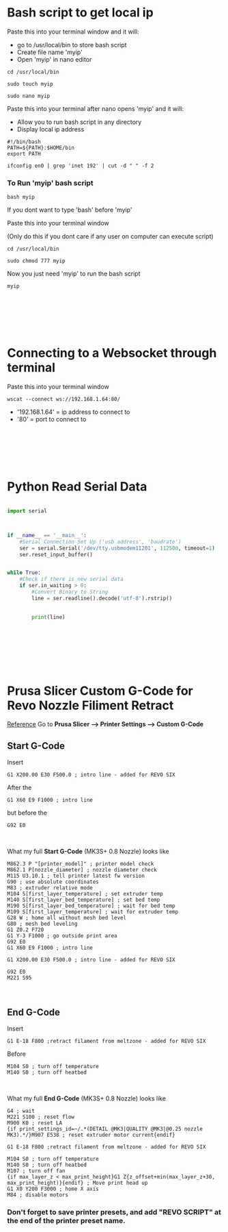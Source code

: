 


# Bash script to get local ip
Paste this into your terminal window and it will:
- go to /usr/local/bin to store bash script
- Create file name 'myip'
- Open 'myip' in nano editor
```
cd /usr/local/bin

sudo touch myip

sudo nano myip
```

Paste this into your terminal after nano opens 'myip' and it will:
- Allow you to run bash script in any directory
- Display local ip address
```
#!/bin/bash
PATH=${PATH}:$HOME/bin
export PATH

ifconfig en0 | grep 'inet 192' | cut -d " " -f 2
```


### To Run 'myip' bash script
```
bash myip
```


If you dont want to type 'bash' before 'myip'

Paste this into your terminal window

(Only do this if you dont care if any user on computer can execute script)
```
cd /usr/local/bin

sudo chmod 777 myip
```

Now you just need 'myip' to run the bash script 
```
myip
```

<p>&nbsp;</p>
<p>&nbsp;</p>
<p>&nbsp;</p>

# Connecting to a Websocket through terminal

Paste this into your terminal window
```
wscat --connect ws://192.168.1.64:80/
```
 - '192.168.1.64' = ip address to connect to
 - '80' = port to connect to 


<p>&nbsp;</p>
<p>&nbsp;</p>
<p>&nbsp;</p>


# Python Read Serial Data

```python

import serial



if __name__ == '__main__':
    #Serial Connection Set Up ('usb address', 'baudrate')
    ser = serial.Serial('/dev/tty.usbmodem11201', 112500, timeout=1)
    ser.reset_input_buffer()


while True:
    #Check if there is new serial data
    if ser.in_waiting > 0:
        #Convert Binary to String
        line = ser.readline().decode('utf-8').rstrip()
  

        print(line)
        
```


<p>&nbsp;</p>
<p>&nbsp;</p>
<p>&nbsp;</p>



# Prusa Slicer Custom G-Code for Revo Nozzle Filiment Retract
[Reference](https://e3d-online.zendesk.com/hc/en-us/articles/4406857421213-Start-and-End-G-code-for-faster-nozzle-changes)
Go to **Prusa Slicer --> Printer Settings --> Custom G-Code**
## Start G-Code
Insert  
```G-Code
G1 X200.00 E30 F500.0 ; intro line - added for REVO SIX
```
After the 
```G-Code 
G1 X60 E9 F1000 ; intro line 
```
but before the 
```G-Code 
G92 E0 
```

<p>&nbsp;</p>

What my full **Start G-Code** (MK3S+ 0.8 Nozzle) looks like 

```G-Code
M862.3 P "[printer_model]" ; printer model check
M862.1 P[nozzle_diameter] ; nozzle diameter check
M115 U3.10.1 ; tell printer latest fw version
G90 ; use absolute coordinates
M83 ; extruder relative mode
M104 S[first_layer_temperature] ; set extruder temp
M140 S[first_layer_bed_temperature] ; set bed temp
M190 S[first_layer_bed_temperature] ; wait for bed temp
M109 S[first_layer_temperature] ; wait for extruder temp
G28 W ; home all without mesh bed level
G80 ; mesh bed leveling
G1 Z0.2 F720
G1 Y-3 F1000 ; go outside print area
G92 E0
G1 X60 E9 F1000 ; intro line

G1 X200.00 E30 F500.0 ; intro line - added for REVO SIX

G92 E0
M221 S95
```

<p>&nbsp;</p>

## End G-Code
Insert
```G-Code 
G1 E-18 F800 ;retract filament from meltzone - added for REVO SIX
```
Before 
```G-Code 
M104 S0 ; turn off temperature
M140 S0 ; turn off heatbed
```
<p>&nbsp;</p>

What my full **End G-Code** (MK3S+ 0.8 Nozzle) looks like 

```G-Code 
G4 ; wait
M221 S100 ; reset flow
M900 K0 ; reset LA
{if print_settings_id=~/.*(DETAIL @MK3|QUALITY @MK3|@0.25 nozzle MK3).*/}M907 E538 ; reset extruder motor current{endif}

G1 E-18 F800 ;retract filament from meltzone - added for REVO SIX

M104 S0 ; turn off temperature
M140 S0 ; turn off heatbed
M107 ; turn off fan
{if max_layer_z < max_print_height}G1 Z{z_offset+min(max_layer_z+30, max_print_height)}{endif} ; Move print head up
G1 X0 Y200 F3000 ; home X axis
M84 ; disable motors
```

### Don't forget to save printer presets, and add "REVO SCRIPT" at the end of the printer preset name.
